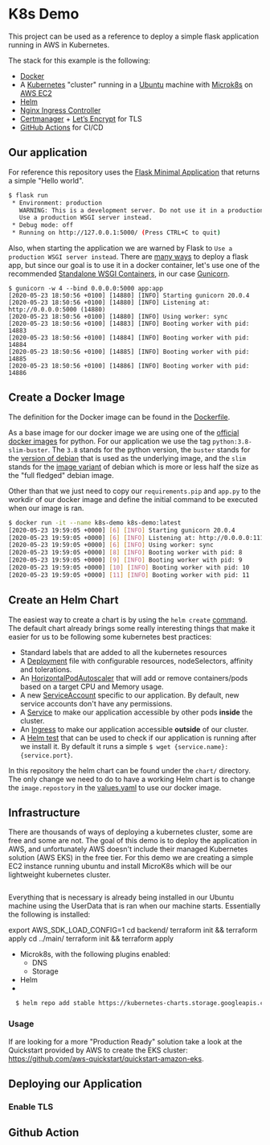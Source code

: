 # K8s Demo

This project can be used as a reference to deploy a simple flask application running in AWS in Kubernetes.

The stack for this example is the following:

- [Docker](https://docs.docker.com/get-started/)
- A [Kubernetes](https://kubernetes.io/docs/setup/) "cluster" running in a [Ubuntu](https://ubuntu.com/) machine with [Microk8s](https://microk8s.io/#get-started) on [AWS EC2](https://aws.amazon.com/pt/ec2/)
- [Helm](https://helm.sh/)
- [Nginx Ingress Controller](https://kubernetes.github.io/ingress-nginx/)
- [Certmanager](https://cert-manager.io/docs/) + [Let’s Encrypt](https://letsencrypt.org/) for TLS
- [GitHub Actions](.github/workflows/deploy.yml) for CI/CD

## Our application

For reference this repository uses the [Flask Minimal Application](https://flask.palletsprojects.com/en/1.1.x/quickstart/#a-minimal-application) that returns a simple "Hello world".

```bash
$ flask run
 * Environment: production
   WARNING: This is a development server. Do not use it in a production deployment.
   Use a production WSGI server instead.
 * Debug mode: off
 * Running on http://127.0.0.1:5000/ (Press CTRL+C to quit)
```

Also, when starting the application we are warned by Flask to `Use a production WSGI server instead`. There are [many ways](https://flask.palletsprojects.com/en/1.1.x/deploying/) to deploy a flask app, but since our goal is to use it in a docker container, let's use one of the recommended [Standalone WSGI Containers](https://flask.palletsprojects.com/en/1.1.x/deploying/wsgi-standalone/), in our case [Gunicorn](https://gunicorn.org/).

```bashq
$ gunicorn -w 4 --bind 0.0.0.0:5000 app:app
[2020-05-23 18:50:56 +0100] [14880] [INFO] Starting gunicorn 20.0.4
[2020-05-23 18:50:56 +0100] [14880] [INFO] Listening at: http://0.0.0.0:5000 (14880)
[2020-05-23 18:50:56 +0100] [14880] [INFO] Using worker: sync
[2020-05-23 18:50:56 +0100] [14883] [INFO] Booting worker with pid: 14883
[2020-05-23 18:50:56 +0100] [14884] [INFO] Booting worker with pid: 14884
[2020-05-23 18:50:56 +0100] [14885] [INFO] Booting worker with pid: 14885
[2020-05-23 18:50:56 +0100] [14886] [INFO] Booting worker with pid: 14886
```

## Create a Docker Image

The definition for the Docker image can be found in the [Dockerfile](Dockerfile).

As a base image for our docker image we are using one of the [official docker images](https://hub.docker.com/_/python/) for python. For our application we use the tag `python:3.8-slim-buster`. The `3.8` stands for the python version, the `buster` stands for the [version of debian](https://www.debian.org/releases/buster/) that is used as the underlying image, and the `slim` stands for the [image variant](https://hub.docker.com/_/debian?tab=description) of debian which is more or less half the size as the "full fledged" debian image.

Other than that we just need to copy our `requirements.pip` and `app.py` to the workdir of our docker image and define the initial command to be executed when our image is ran.

```bash
$ docker run -it --name k8s-demo k8s-demo:latest
[2020-05-23 19:59:05 +0000] [6] [INFO] Starting gunicorn 20.0.4
[2020-05-23 19:59:05 +0000] [6] [INFO] Listening at: http://0.0.0.0:11130 (6)
[2020-05-23 19:59:05 +0000] [6] [INFO] Using worker: sync
[2020-05-23 19:59:05 +0000] [8] [INFO] Booting worker with pid: 8
[2020-05-23 19:59:05 +0000] [9] [INFO] Booting worker with pid: 9
[2020-05-23 19:59:05 +0000] [10] [INFO] Booting worker with pid: 10
[2020-05-23 19:59:05 +0000] [11] [INFO] Booting worker with pid: 11
```

## Create an Helm Chart

The easiest way to create a chart is by using the `helm create` [command](https://helm.sh/docs/helm/helm_create/#helm).
The default chart already brings some really interesting things that make it easier for us to be following some kubernetes best practices:

- Standard labels that are added to all the kubernetes resources
- A [Deployment](./chart/k8s-demo/templates/deployment.yaml) file with configurable resources, nodeSelectors, affinity and tolerations.
- An [HorizontalPodAutoscaler](./chart/k8s-demo/templates/hpa.yaml) that will add or remove containers/pods based on a target CPU and Memory usage.
- A new [ServiceAccount](chart/k8s-demo/templates/serviceaccount.yaml) specific to our application. By default, new service accounts don't have any permissions.
- A [Service](chart/k8s-demo/templates/service.yaml) to make our application accessible by other pods **inside** the cluster.
- An [Ingress](chart/k8s-demo/templates/ingress.yaml) to make our application accessible **outside** of our cluster.
- A [Helm test](chart/k8s-demo/templates/tests/test-connection.yaml) that can be used to check if our application is running after we install it. By default it runs a simple `$ wget {service.name}:{service.port}`.

In this repository the helm chart can be found under the `chart/` directory.
The only change we need to do to have a working Helm chart is to change the `image.repostory` in the [values.yaml](chart/k8s-demo/values.yaml) to use our docker image.

## Infrastructure

There are thousands of ways of deploying a kubernetes cluster, some are free and some are not.
The goal of this demo is to deploy the application in AWS, and unfortunately AWS doesn't include
their managed Kubernetes solution (AWS EKS) in the free tier.
For this demo we are creating a simple EC2 instance running ubuntu and install MicroK8s which will be
our lightweight kubernetes cluster.

<image>

Everything that is necessary is already being installed in our Ubuntu machine using the UserData that is ran when our machine starts.
Essentially the following is installed:

export AWS_SDK_LOAD_CONFIG=1
cd backend/
terraform init && terraform apply
cd ../main/
terraform init && terraform apply

- Microk8s, with the following plugins enabled:
  - DNS
  - Storage
- Helm
-

```bash
  $ helm repo add stable https://kubernetes-charts.storage.googleapis.com
```

### Usage

<Create a keypair >

<Deploy>

If are looking for a more "Production Ready" solution take a look at the Quickstart provided by AWS to create
the EKS cluster: https://github.com/aws-quickstart/quickstart-amazon-eks.

## Deploying our Application

### Enable TLS

## Github Action
